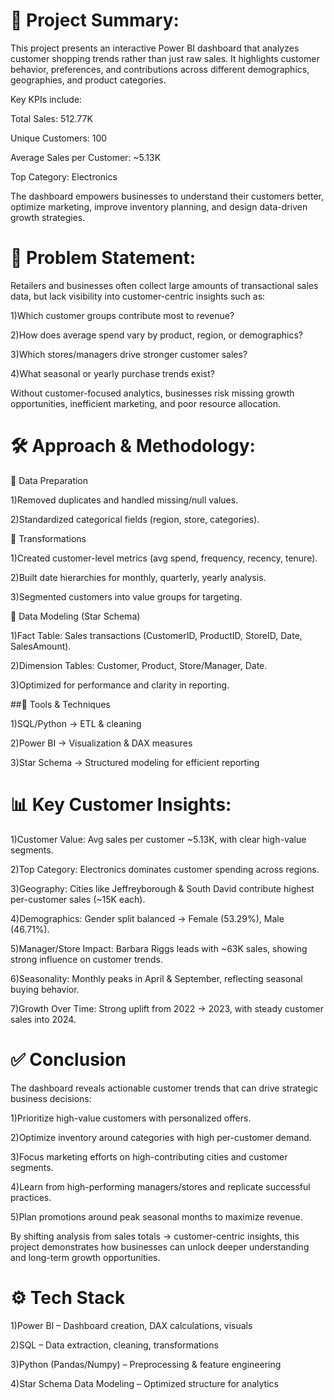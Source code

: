 
# 📌 Project Summary:

This project presents an interactive Power BI dashboard that analyzes customer shopping trends rather than just raw sales. It highlights customer behavior, preferences, and contributions across different demographics, geographies, and product categories.

Key KPIs include:

Total Sales: 512.77K

Unique Customers: 100

Average Sales per Customer: ~5.13K

Top Category: Electronics

The dashboard empowers businesses to understand their customers better, optimize marketing, improve inventory planning, and design data-driven growth strategies.


# 🎯 Problem Statement:

Retailers and businesses often collect large amounts of transactional sales data, but lack visibility into customer-centric insights such as:

1)Which customer groups contribute most to revenue?

2)How does average spend vary by product, region, or demographics?

3)Which stores/managers drive stronger customer sales?

4)What seasonal or yearly purchase trends exist?

Without customer-focused analytics, businesses risk missing growth opportunities, inefficient marketing, and poor resource allocation.



# 🛠️ Approach & Methodology:
🔹 Data Preparation

1)Removed duplicates and handled missing/null values.

2)Standardized categorical fields (region, store, categories).


🔹 Transformations

1)Created customer-level metrics (avg spend, frequency, recency, tenure).

2)Built date hierarchies for monthly, quarterly, yearly analysis.

3)Segmented customers into value groups for targeting.

🔹 Data Modeling (Star Schema)

1)Fact Table: Sales transactions (CustomerID, ProductID, StoreID, Date, SalesAmount).

2)Dimension Tables: Customer, Product, Store/Manager, Date.

3)Optimized for performance and clarity in reporting.

##🔹 Tools & Techniques

1)SQL/Python → ETL & cleaning

2)Power BI → Visualization & DAX measures

3)Star Schema → Structured modeling for efficient reporting



# 📊 Key Customer Insights:

1)Customer Value: Avg sales per customer ~5.13K, with clear high-value segments.

2)Top Category: Electronics dominates customer spending across regions.

3)Geography: Cities like Jeffreyborough & South David contribute highest per-customer sales (~15K each).

4)Demographics: Gender split balanced → Female (53.29%), Male (46.71%).

5)Manager/Store Impact: Barbara Riggs leads with ~63K sales, showing strong influence on customer trends.

6)Seasonality: Monthly peaks in April & September, reflecting seasonal buying behavior.

7)Growth Over Time: Strong uplift from 2022 → 2023, with steady customer sales into 2024.



# ✅ Conclusion

The dashboard reveals actionable customer trends that can drive strategic business decisions:

1)Prioritize high-value customers with personalized offers.

2)Optimize inventory around categories with high per-customer demand.

3)Focus marketing efforts on high-contributing cities and customer segments.

4)Learn from high-performing managers/stores and replicate successful practices.

5)Plan promotions around peak seasonal months to maximize revenue.

By shifting analysis from sales totals → customer-centric insights, this project demonstrates how businesses can unlock deeper understanding and long-term growth opportunities.



# ⚙️ Tech Stack

1)Power BI – Dashboard creation, DAX calculations, visuals

2)SQL – Data extraction, cleaning, transformations

3)Python (Pandas/Numpy) – Preprocessing & feature engineering

4)Star Schema Data Modeling – Optimized structure for analytics

